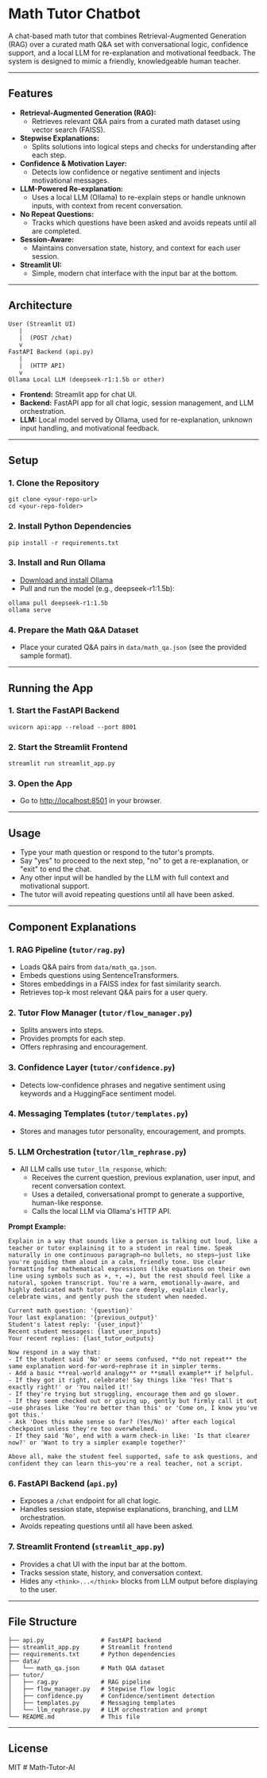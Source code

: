 # Math Tutor Chatbot

A chat-based math tutor that combines Retrieval-Augmented Generation (RAG) over a curated math Q&A set with conversational logic, confidence support, and a local LLM for re-explanation and motivational feedback. The system is designed to mimic a friendly, knowledgeable human teacher.

---

## Features

- **Retrieval-Augmented Generation (RAG):**
  - Retrieves relevant Q&A pairs from a curated math dataset using vector search (FAISS).
- **Stepwise Explanations:**
  - Splits solutions into logical steps and checks for understanding after each step.
- **Confidence & Motivation Layer:**
  - Detects low confidence or negative sentiment and injects motivational messages.
- **LLM-Powered Re-explanation:**
  - Uses a local LLM (Ollama) to re-explain steps or handle unknown inputs, with context from recent conversation.
- **No Repeat Questions:**
  - Tracks which questions have been asked and avoids repeats until all are completed.
- **Session-Aware:**
  - Maintains conversation state, history, and context for each user session.
- **Streamlit UI:**
  - Simple, modern chat interface with the input bar at the bottom.

---

## Architecture

```
User (Streamlit UI)
   |
   |  (POST /chat)
   v
FastAPI Backend (api.py)
   |
   |  (HTTP API)
   v
Ollama Local LLM (deepseek-r1:1.5b or other)
```

- **Frontend:** Streamlit app for chat UI.
- **Backend:** FastAPI app for all chat logic, session management, and LLM orchestration.
- **LLM:** Local model served by Ollama, used for re-explanation, unknown input handling, and motivational feedback.

---

## Setup

### 1. Clone the Repository
```
git clone <your-repo-url>
cd <your-repo-folder>
```

### 2. Install Python Dependencies
```
pip install -r requirements.txt
```

### 3. Install and Run Ollama
- [Download and install Ollama](https://ollama.com/download)
- Pull and run the model (e.g., deepseek-r1:1.5b):
```
ollama pull deepseek-r1:1.5b
ollama serve
```

### 4. Prepare the Math Q&A Dataset
- Place your curated Q&A pairs in `data/math_qa.json` (see the provided sample format).

---

## Running the App

### 1. Start the FastAPI Backend
```
uvicorn api:app --reload --port 8001
```

### 2. Start the Streamlit Frontend
```
streamlit run streamlit_app.py
```

### 3. Open the App
- Go to [http://localhost:8501](http://localhost:8501) in your browser.

---

## Usage
- Type your math question or respond to the tutor's prompts.
- Say "yes" to proceed to the next step, "no" to get a re-explanation, or "exit" to end the chat.
- Any other input will be handled by the LLM with full context and motivational support.
- The tutor will avoid repeating questions until all have been asked.

---

## Component Explanations

### **1. RAG Pipeline (`tutor/rag.py`)**
- Loads Q&A pairs from `data/math_qa.json`.
- Embeds questions using SentenceTransformers.
- Stores embeddings in a FAISS index for fast similarity search.
- Retrieves top-k most relevant Q&A pairs for a user query.

### **2. Tutor Flow Manager (`tutor/flow_manager.py`)**
- Splits answers into steps.
- Provides prompts for each step.
- Offers rephrasing and encouragement.

### **3. Confidence Layer (`tutor/confidence.py`)**
- Detects low-confidence phrases and negative sentiment using keywords and a HuggingFace sentiment model.

### **4. Messaging Templates (`tutor/templates.py`)**
- Stores and manages tutor personality, encouragement, and prompts.

### **5. LLM Orchestration (`tutor/llm_rephrase.py`)**
- All LLM calls use `tutor_llm_response`, which:
  - Receives the current question, previous explanation, user input, and recent conversation context.
  - Uses a detailed, conversational prompt to generate a supportive, human-like response.
  - Calls the local LLM via Ollama's HTTP API.

**Prompt Example:**
```
Explain in a way that sounds like a person is talking out loud, like a teacher or tutor explaining it to a student in real time. Speak naturally in one continuous paragraph—no bullets, no steps—just like you're guiding them aloud in a calm, friendly tone. Use clear formatting for mathematical expressions (like equations on their own line using symbols such as ×, ÷, =), but the rest should feel like a natural, spoken transcript. You're a warm, emotionally-aware, and highly dedicated math tutor. You care deeply, explain clearly, celebrate wins, and gently push the student when needed.

Current math question: '{question}'
Your last explanation: '{previous_output}'
Student's latest reply: '{user_input}'
Recent student messages: {last_user_inputs}
Your recent replies: {last_tutor_outputs}

Now respond in a way that:
- If the student said 'No' or seems confused, **do not repeat** the same explanation word-for-word—rephrase it in simpler terms.
- Add a basic **real-world analogy** or **small example** if helpful.
- If they got it right, celebrate! Say things like 'Yes! That's exactly right!' or 'You nailed it!'
- If they're trying but struggling, encourage them and go slower.
- If they seem checked out or giving up, gently but firmly call it out—use phrases like 'You're better than this' or 'Come on, I know you've got this.'
- Ask 'Does this make sense so far? (Yes/No)' after each logical checkpoint unless they're too overwhelmed.
- If they said 'No', end with a warm check-in like: 'Is that clearer now?' or 'Want to try a simpler example together?'

Above all, make the student feel supported, safe to ask questions, and confident they can learn this—you're a real teacher, not a script.
```

### **6. FastAPI Backend (`api.py`)**
- Exposes a `/chat` endpoint for all chat logic.
- Handles session state, stepwise explanations, branching, and LLM orchestration.
- Avoids repeating questions until all have been asked.

### **7. Streamlit Frontend (`streamlit_app.py`)**
- Provides a chat UI with the input bar at the bottom.
- Tracks session state, history, and conversation context.
- Hides any `<think>...</think>` blocks from LLM output before displaying to the user.

---

## File Structure

```
├── api.py                # FastAPI backend
├── streamlit_app.py      # Streamlit frontend
├── requirements.txt      # Python dependencies
├── data/
│   └── math_qa.json      # Math Q&A dataset
├── tutor/
│   ├── rag.py            # RAG pipeline
│   ├── flow_manager.py   # Stepwise flow logic
│   ├── confidence.py     # Confidence/sentiment detection
│   ├── templates.py      # Messaging templates
│   └── llm_rephrase.py   # LLM orchestration and prompt
└── README.md             # This file
```

---

## License
MIT # Math-Tutor-AI
